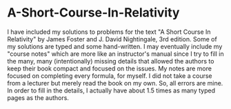 # A-Short-Course-In-Relativity
I have included my solutions to problems for the text "A Short Course In Relativity" by James Foster and J. David Nightingale, 3rd edition. Some of my solutions are typed and some hand-written.
I may eventually include my "course notes" which are more like an instructor's manual since I try to fill in the many, many (intentionally) missing details that allowed the authors to keep their book compact and focused on the issues. My notes are more focused on completing every formula, for myself. I did not take a course from a lecturer but merely read the book on my own. So, all errors are mine. In order to fill in the details, I actually have about 1.5 times as many typed pages as the authors.
